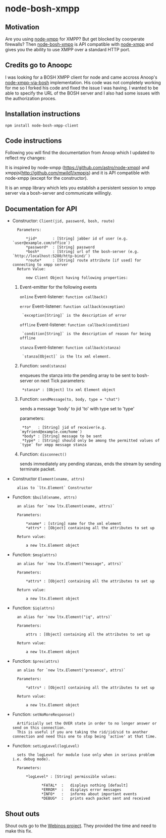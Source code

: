 # node-bosh-xmpp #

## Motivation ##

Are you using [node-xmpp](https://github.com/astro/node-xmpp) for XMPP? But get blocked by coorperate firewalls? Then
[node-bosh-xmpp](https://github.com/eelcocramer/node-xmpp-via-bosh) is API compatible with [node-xmpp](https://github.com/astro/node-xmpp)
and gives you the ability to use XMPP over a standard HTTP port.

## Credits go to Anoopc ##

I was looking for a BOSH XMPP client for node and came accross Anoop's [node-xmpp-via-bosh](https://github.com/anoopc/node-xmpp-via-bosh) implementation.
His code was not completely working for me so I forked his code and fixed the issue I was having. I wanted to be able to specify
the URL of the BOSH server and I also had some issues with the authorization proces.

## Installation instructions ##

	npm install node-bosh-xmpp-client

## Code instructions ##

Following you will find the documentation from Anoop which I updated to reflect my changes:

It is inspired by node-xmpp (https://github.com/astro/node-xmpp) and xmppjs(http://github.com/mwild1/xmppjs) and
it is API compatible with node-xmpp (except for the constructor).

It is an xmpp library which lets you establish a persistent session to xmpp server
via a bosh-server and communicate willingly.

## Documentation for API ##

* Constructor: `Client(jid, password, bosh, route)`  

		Parameters:  

            *jid*       : [String] jabber id of user (e.g. `user@example.com/office`)  
            *password*  : [String] password  
            *bosh*      : [String] url of the bosh-server (e.g. `http://localhost:5280/http-bind/`)  
            *route*     : [String] route attribute [if used] for connecting to xmpp server  
        Return Value:  

            new Client Object having following properties:  

	1. Event-emitter for the following events

		`online`
			Event-listener: `function callback()`

		`error`
			Event-listener: `function callback(exception)`

			`exception[String]` is the description of error

		`offline`
			Event-listener: `function callback(condition)`

			`condition[String]` is the description of reason for being offline

		`stanza`
			Event-listener: `function callback(stanza)`

			`stanza[Object]` is the ltx xml element.

	2. Function: `send(stanza)`

		enqueues the stanza into the pending array to be sent to bosh-server on next Tick
		parameters:

			*stanza* : [Object] ltx xml Element object

	3. Function: `sendMessage(to, body, type = "chat")`

		sends a message 'body' to jid 'to' with type set to 'type'

		parameters:

			*to*   : [String] jid of receiver(e.g. `myfriend@example.com/home`)
			*body* : [String] message to be sent
			*type* : [String] should only be among the permitted values of `type` for xmpp message stanza

	4. Function: `disconnect()`

		sends immediately any pending stanzas, ends the stream by sending terminate packet.

* Constructor `Element(xname, attrs)`

		alias to `ltx.Element` Constructor

* Function: `$build(xname, attrs)`

		an alias for `new ltx.Element(xname, attrs)`

		Parameters:

			*xname* : [string] name for the xml element
			*attrs* : [Object] containing all the attributes to set up

		Return value:

			a new ltx.Element object

* Function: `$msg(attrs)`

		an alias for `new ltx.Element("message", attrs)`

		Parameters:

			*attrs* : [Object] containing all the attributes to set up

		Return value:

			a new ltx.Element object

* Function: `$iq(attrs)`

		an alias for `new ltx.Element("iq", attrs)`

		Parameters:

			attrs : [Object] containing all the attributes to set up

		Return value:

			a new ltx.Element object

* Function: `$pres(attrs)`

		an alias for `new ltx.Element("presence", attrs)`

		Parameters:

			*attrs* : [Object] containing all the attributes to set up

		Return value:

			a new ltx.Element object

* Function: `setNoMoreResponse()`

		Artificially set the OVER state in order to no longer answer or send on this connection.
		This is useful if you are taking the rid/jid/sid to another connection and need this one to stop being 'active' at that time.

* Function: `setLogLevel(logLevel)`

		sets the logLevel for module (use only when in serious problem i.e. debug mode).

		Parameters:

			*logLevel* : [String] permissible values:

			       *FATAL*	:	displays nothing [default]
				   *ERROR*	:	displays error messages
				   *INFO*	:	informs about important events
				   *DEBUG*	:	prints each packet sent and received

## Shout outs ##

Shout outs go to the [Webinos project](http://www.webinos.org). They provided the time and need to make this fix.
